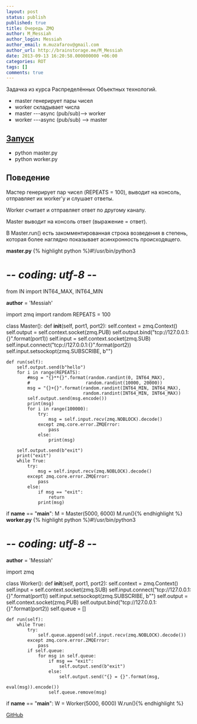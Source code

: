 ```yaml
---
layout: post
status: publish
published: true
title: Очередь ZMQ
author: M_Messiah
author_login: Messiah
author_email: m.muzafarov@gmail.com
author_url: http://brainstorage.me/M_Messiah
date: 2013-09-13 16:20:58.000000000 +06:00
categories: ROT
tags: []
comments: true
---
```


Задачка из курса Распределённых Объектных технологий.

+ master генерирует пары чисел
+ worker складывает числа
+ master ---async (pub/sub)--> worker
+ worker ---async (pub/sub) --> master

<!--more-->

## [Запуск](https://github.com/m-muzafarov/ROT/tree/master/Task6#%D0%97%D0%B0%D0%BF%D1%83%D1%81%D0%BA) ##

+ python master.py
+ python worker.py

## <a href="https://github.com/m-muzafarov/ROT/tree/master/Task6#%D0%9F%D0%BE%D0%B2%D0%B5%D0%B4%D0%B5%D0%BD%D0%B8%D0%B5" name="%D0%9F%D0%BE%D0%B2%D0%B5%D0%B4%D0%B5%D0%BD%D0%B8%D0%B5"></a>Поведение ##
Мастер генерирует пар чисел (REPEATS = 100), выводит на консоль, отправляет их worker'у и слушает ответы.

Worker считает и отправляет ответ по другому каналу.

Master выводит на консоль ответ (выражение = ответ).

В Master.run() есть закомментированная строка возведения в степень, которая более наглядно показывает асинхронность происходящего.

**master.py**
{% highlight python %}#!/usr/bin/python3
# -*- coding: utf-8 -*-
from IN import INT64_MAX, INT64_MIN

__author__ = 'Messiah'

import zmq
import random
REPEATS = 100

class Master():
    def __init__(self, port1, port2):
        self.context = zmq.Context()
        self.output = self.context.socket(zmq.PUB)
        self.output.bind("tcp://127.0.0.1:{}".format(port1))
        self.input = self.context.socket(zmq.SUB)
        self.input.connect("tcp://127.0.0.1:{}".format(port2))
        self.input.setsockopt(zmq.SUBSCRIBE, b"")

    def run(self):
        self.output.send(b"hello")
        for i in range(REPEATS):
            #msg = "{}**{}".format(random.randint(0, INT64_MAX),
            #                     random.randint(10000, 20000))
            msg = "{}+{}".format(random.randint(INT64_MIN, INT64_MAX),
                                 random.randint(INT64_MIN, INT64_MAX))
            self.output.send(msg.encode())
            print(msg)
            for i in range(100000):
                try:
                    msg = self.input.recv(zmq.NOBLOCK).decode()
                except zmq.core.error.ZMQError:
                    pass
                else:
                    print(msg)

        self.output.send(b"exit")
        print("exit")
        while True:
            try:
                msg = self.input.recv(zmq.NOBLOCK).decode()
            except zmq.core.error.ZMQError:
                pass
            else:
                if msg == "exit":
                    return
                print(msg)

if __name__ == "__main__":
    M = Master(5000, 6000)
    M.run(){% endhighlight %}
**worker.py**
{% highlight python %}#!/usr/bin/python3
# -*- coding: utf-8 -*-

__author__ = 'Messiah'

import zmq

class Worker():
    def __init__(self, port1, port2):
        self.context = zmq.Context()
        self.input = self.context.socket(zmq.SUB)
        self.input.connect("tcp://127.0.0.1:{}".format(port1))
        self.input.setsockopt(zmq.SUBSCRIBE, b"")
        self.output = self.context.socket(zmq.PUB)
        self.output.bind("tcp://127.0.0.1:{}".format(port2))
        self.queue = []

    def run(self):
        while True:
            try:
                self.queue.append(self.input.recv(zmq.NOBLOCK).decode())
            except zmq.core.error.ZMQError:
                pass
            if self.queue:
                for msg in self.queue:
                    if msg == "exit":
                        self.output.send(b"exit")
                    else:
                        self.output.send("{} = {}".format(msg,
                                                          eval(msg)).encode())
                    self.queue.remove(msg)

if __name__ == "__main__":
    W = Worker(5000, 6000)
    W.run(){% endhighlight %}

[GitHub](https://github.com/m-muzafarov/ROT/tree/master/Task6)